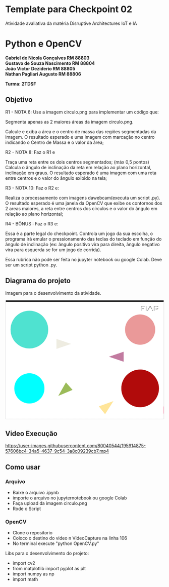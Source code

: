# Template para Checkpoint 02

Atividade avaliativa da matéria Disruptive Architectures IoT e IA 

# Python e OpenCV

**Gabriel de Nicola Gonçalves RM 88803** </br>
**Gustavo de Souza Nascimento RM 88804** </br>
**João Victor Deziderio       RM 88805** </br>
**Nathan Pagliari Augusto     RM 88806** 

**Turma: 2TDSF**

## Objetivo 

R1 - NOTA 6: Use a imagem circulo.png para implementar um código que:

Segmenta apenas as 2 maiores áreas da imagem circulo.png.

Calcule e exiba a área e o centro de massa das regiões segmentadas da imagem. O resultado esperado e uma imagem com marcação no centro indicando o Centro de Massa e o valor da área; 

R2 - NOTA 8: Faz o R1 e

Traça uma reta entre os dois centros segmentados; (máx 0,5 pontos) Calcula o ângulo de inclinação da reta em relação ao plano horizontal, inclinação em graus. O resultado esperado é uma imagem com uma reta entre centros e o valor do ângulo exibido na tela;


R3 - NOTA 10: Faz o R2 e:

Realiza o processamento com imagens dawebcam(executa um script .py). O resultado esperado é uma janela da OpenCV que exibe os contornos dos 2 areas maiores, a reta entre centros dos círculos e o valor do ângulo em relação ao plano horizontal;

R4 - BÔNUS : Faz o R3 e:

Essa é a parte legal do checkpoint. Controla um jogo da sua escolha, o programa irá emular o pressionamento das teclas do teclado em função do ângulo de inclinação (ex: ângulo positivo vira para direita, ângulo negativo vira para esquerda se for um jogo de corrida).

Essa rubrica não pode ser feita no jupyter notebook ou google Colab. Deve ser um script python .py.

## Diagrama do projeto

Imagem para o desenvolvimento da atividade.

<img src="/circulo.png" width="550">

## Video Execução

https://user-images.githubusercontent.com/80040544/195914875-57606bc4-34a5-4637-9c54-3a8c09239cb7.mp4

## Como usar 

### Arquivo 
* Baixe o arquivo .ipynb
* importe o arquivo no jupyternotebook ou google Colab 
* Faça upload da imagem circulo.png  
* Rode o Script

### OpenCV 
* Clone o repositorio
* Coloco o destino do video n VideoCapture na linha 106
* No terminal execute "python OpenCV.py"


Libs para o desenvolvimento do projeto:


- import cv2
- from matplotlib import pyplot as plt
- import numpy as np
- import math

